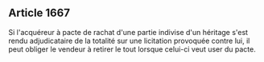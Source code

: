 Article 1667
----
Si l'acquéreur à pacte de rachat d'une partie indivise d'un héritage s'est rendu
adjudicataire de la totalité sur une licitation provoquée contre lui, il peut
obliger le vendeur à retirer le tout lorsque celui-ci veut user du pacte.
